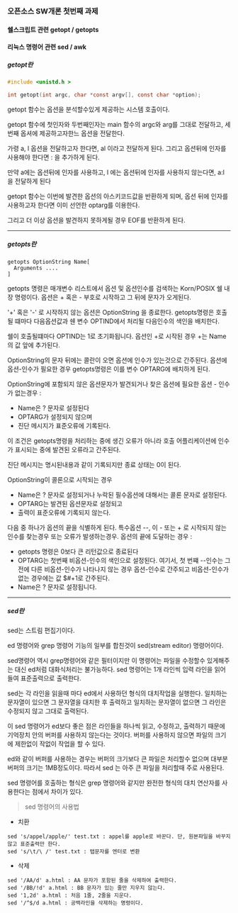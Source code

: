 ### 오픈소스 SW개론 첫번째 과제

#### 쉘스크립트 관련 getopt / getopts 

#### 리눅스 명령어 관련 sed / awk


##### getopt란

```c
#include <unistd.h >

int getopt(int argc, char *const argv[], const char *option);
```

getopt 함수는 옵션을 분석할수있게 제공하는 시스템 호출이다.

getopt 함수에 첫인자와 두번째인자는 main 함수의 argc와 arg를 그대로 전달하고, 세번째 옵셔에 제공하고자한느 옵션을 전달한다.

가령 a, l 옵션을 전달하고자 한다면, al 이라고 전달하게 된다. 그리고 옵션뒤에 인자를 사용해야 한다면 : 을 추가하게 된다.

만약 a에는 옵션뒤에 인자를 사용하고, l 에는 옵션뒤에 인자를 사용하지 않는다면, a:l 을 전달하게 된다



getopt 함수는 이번에 발견한 옵션의 아스키코드값을 반환하게 되며, 옵션 뒤에 인자를 사용하고자 한다면 이미 선언한 optarg를 이용한다.

그리고 더 이상 옵션을 발견하지 못하게될 경우 EOF를 반환하게 된다.


-------------------------


##### getopts란


```
getopts OptionString Name[
  Arguments ....
]
```

getopts 명령은 매개변수 리스트에서 옵션 및 옵션인수를 검색하는 Korn/POSIX 쉘 내장 명령이다. 옵션은 + 혹은 - 부호로 시작하고 그 뒤에 문자가 오게된다.

'+' 혹은 '-' 로 시작하지 않는 옵션은 OptionString 을 종료한다. getopts명령은 호출될 떄마다 다음옵션값과 쉔 변수 OPTIND에서 처리될 다음인수의 색인을 배치한다.

쉘이 호출될떄마다 OPTIND는 1로 초기화됩니다. 옵션인 +로 시작된 경우 +는 Name의 값 앞에 추가된다.


OptionString의 문자 뒤에는 콜란이 오면 옵션에 인수가 있는것으로 간주된다. 옵션에 옵션-인수가 필요한 경우 getopts명령은 이를 변수 OPTARG에 배치하게 된다.

OptionString에 포함되지 않은 옵션문자가 발견되거나 찾은 옵션에 필요한 옵션 - 인수가 없는경우  :  
  * Name은 ? 문자로 설정된다
  * OPTARG가 설정되지 않으며
  * 진단 메시지가 표준오류에 기록된다.

이 조건은 getopts명령을 처리하는 중에 생긴 오류가 아니라 호출 어플리케이션에 인수가 표시되는 중에 발견된 오류라고 간주된다.

진단 메시지는 명시된내용과 같이 기록되지만 종료 상태는 0이 된다.

OptionString이 콜론으로 시작되는 경우
  * Name은 ? 문자로 설정되거나 누락된 필수옵션에 대해서는 콜론 문자로 설정된다.
  * OPTARG는 발견된 옵션문자로 설정되고
  * 출력이 표준오류에 기록되지 않는다.


  
다음 중 하나가 옵션의 끝을 식별하게 된다. 특수옵션 --, 이 - 또는 + 로 시작되지 않는 인수를 찾는경우 또는 오류가 발생하는경우.
옵션의 끝에 도달하는 경우 :
  * getopts 명령은 0보다 큰 리턴값으로 종료된다
  * OPTARG는 첫번째 비옵션-인수의 색인으로 설정된다. 여기서, 첫 번쨰 --인수는 그 전에 다른 비옵션-인수가 나타나지 않는 경우 옵션-인수로 간주되고 비옵션-인수가 없는 경우에는 값 $#+1로 간주된다.
  * Name은 ? 문자로 설정됩니다.

--------------------------------------

##### sed란

sed는 스트림 편집기이다.

ed 명령어와 grep 명령어 기능의 일부를 합친것이 sed(stream editor) 명령어이다.

sed명령어 역시 grep명령어와 같은 필터이지만 이 명령어는 파일을 수정할수 있게해주는 대신 ed처럼 대화식처리는 불가능하다. sed 명령어는 1개 라인씩 입력 라인을 읽어들여 표준출력으로 출력한다.


sed는 각 라인을 읽을때 마다 ed에서 사용하던 형식의 대치작업을 실행한다. 일치하는 문자열이 있으면 그 문자열을 대치한 후 출력하고 일치하는 문자열이 없으면 그 라인은 수정되지 않고 그대로 출력된다.


이 sed 명령어가 ed보다 좋은 점은 라인들을 하나씩 읽고, 수정하고, 출력하기 때문에 기억장치 안의 버퍼를 사용하지 않는다는 것이다. 버퍼를 사용하지 않으면 파일의 크기에 제한없이 작없이 작업을 할 수 있다. 

ed와 같이 버퍼를 사용하는 경우는 버퍼의 크기보다 큰 파일은 처리할수 없으며 대부분 버퍼의 크기는 1MB정도이다. 따라서 sed 는 아주 큰 파일을 처리할때 주로 사용된다.

sed 명령어를 호출하는 형식은 grep 명령어와 같지만 완전한 형식의 대치 연산자를 사용한다는 점에서 차이가 있다.

> sed 명령어의 사용법

  * 치환
  ```
  sed 's/appel/apple/' test.txt : appel를 apple로 바꾼다. 단, 원본파일을 바꾸지 않고 표준출력만 한다.
  sed 's/\t/\ /' test.txt : 탭문자를 엔터로 변환

  ```
  * 삭제
  ```
  sed '/AA/d' a.html : AA 문자가 포함된 줄을 삭제하여 출력한다.
  sed '/BB/!d' a.html : BB 문자가 있는 줄만 지우지 않는다.
  sed '1,2d' a.html : 처음 1줄, 2줄을 지운다.
  sed '/^$/d a.html : 공백라인을 삭제하는 명령이다.
  ```
  
